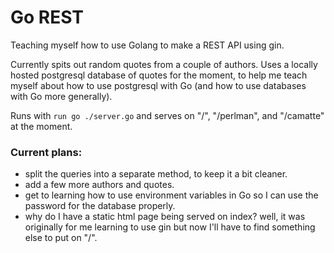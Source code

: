 # Go REST

Teaching myself how to use Golang to make a REST API using gin.

Currently spits out random quotes from a couple of authors. Uses a locally hosted postgresql database of quotes for the moment, to help me teach myself about how to use postgresql with Go (and how to use databases with Go more generally).

Runs with ```run go ./server.go``` and serves on "/", "/perlman", and "/camatte" at the moment.


### Current plans: 
  - split the queries into a separate method, to keep it a bit cleaner.
  - add a few more authors and quotes.
  - get to learning how to use environment variables in Go so I can use the password for the database properly.
  - why do I have a static html page being served on index? well, it was originally for me learning to use gin but now I'll have to find something else to put on "/".
